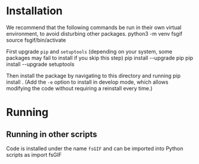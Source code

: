 # Installation

We recommend that the following commands be run in their own virtual environment, to avoid disturbing other packages.
    python3 -m venv fsgif     
    source fsgif/bin/activate

First upgrade `pip` and `setuptools` (depending on your system, some packages may fail to install if you skip this step)
    pip install --upgrade pip
    pip install --upgrade setuptools

Then install the package by navigating to this directory and running
    pip install .
(Add the `-e` option to install in develop mode, which allows modifying the code without requiring a reinstall every time.)

# Running


## Running in other scripts

Code is installed under the name `fsGIF` and can be imported into Python scripts as
    import fsGIF
